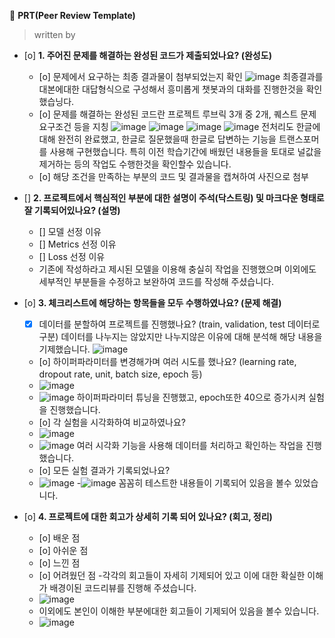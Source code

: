 🔑 **PRT(Peer Review Template)**
> written by 

- [o]  **1. 주어진 문제를 해결하는 완성된 코드가 제출되었나요? (완성도)**
    - [o] 문제에서 요구하는 최종 결과물이 첨부되었는지 확인
          ![image](https://github.com/minkj1992/ai/assets/132184507/1f758cf9-63a0-45be-8b89-ffb77c43ac6f)
        최종결과를 대본에대한 대답형식으로 구성해서 흥미롭게 챗봇과의 대화를 진행한것을 확인했습닝다.
    - [o] 문제를 해결하는 완성된 코드란 프로젝트 루브릭 3개 중 2개, 
            퀘스트 문제 요구조건 등을 지칭
          ![image](https://github.com/minkj1992/ai/assets/132184507/dc45b7a4-0962-4411-a237-86de2230c216)
          ![image](https://github.com/minkj1992/ai/assets/132184507/b128ddea-b7a0-4b22-829d-e462a4aba4c1)
          ![image](https://github.com/minkj1992/ai/assets/132184507/cc267169-30e2-40e4-ac11-0c712295b883)
          ![image](https://github.com/minkj1992/ai/assets/132184507/ffcd8d7e-782d-4b24-8770-909e2ad96244)
          전처리도 한글에 대해 완전히 완료했고, 한글로 질문했을때 한글로 답변하는 기능을 트랜스포머를 사용해 구현했습니다. 특히 이전 학습기간에 배웠던 내용들을 토대로 널값을 제거하는 등의 작업도 수행한것을 확인할수 있습니다.
    - [o] 해당 조건을 만족하는 부분의 코드 및 결과물을 캡쳐하여 사진으로 첨부

- []  **2. 프로젝트에서 핵심적인 부분에 대한 설명이 주석(닥스트링) 및 마크다운 형태로 잘 기록되어있나요? (설명)**
    - []  모델 선정 이유
    - []  Metrics 선정 이유
    - []  Loss 선정 이유
    - 기존에 작성하라고 제시된 모델을 이용해 충실히 작업을 진행했으며 이외에도 세부적인 부분들을 수정하고 보완하여 코드를 작성해 주셨습니다.

- [o]  **3. 체크리스트에 해당하는 항목들을 모두 수행하였나요? (문제 해결)**
    - [x]  데이터를 분할하여 프로젝트를 진행했나요? (train, validation, test 데이터로 구분)
      데이터를 나누지는 않았지만 나누지않은 이유에 대해 분석해 해당 내용을 기제했습니다.
      ![image](https://github.com/minkj1992/ai/assets/132184507/1653b176-b86d-44bc-88ea-a22811625ffa)

    - [o]  하이퍼파라미터를 변경해가며 여러 시도를 했나요? (learning rate, dropout rate, unit, batch size, epoch 등)
    - ![image](https://github.com/minkj1992/ai/assets/132184507/af848797-bd3f-4c05-a413-437913fa615d)
    - ![image](https://github.com/minkj1992/ai/assets/132184507/3047dca2-e470-47f9-9098-383688a48499)
        하이퍼파라미터 튜닝을 진행했고, epoch또한 40으로 증가시켜 실험을 진행했습니다.
    - [o]  각 실험을 시각화하여 비교하였나요?
    - ![image](https://github.com/minkj1992/ai/assets/132184507/aaab844f-e16f-4b72-9ff3-33674077675e)
    - ![image](https://github.com/minkj1992/ai/assets/132184507/03f7893d-7981-4d1f-8f58-cfd7f740039d)
      여러 시각화 기능을 사용해 데이터를 처리하고 확인하는 작업을 진행했습니다.
    - [o]  모든 실험 결과가 기록되었나요?
    - ![image](https://github.com/minkj1992/ai/assets/132184507/f9c06ba3-3bb0-4022-9e63-ef1ad38f3026)
    -![image](https://github.com/minkj1992/ai/assets/132184507/63cacd67-1d5a-498a-a7c1-b43a5edaf029)
      꼼꼼히 테스트한 내용들이 기록되어 있음을 볼수 있었습니다.


- [o]  **4. 프로젝트에 대한 회고가 상세히 기록 되어 있나요? (회고, 정리)**
    - [o]  배운 점
    - [o]  아쉬운 점
    - [o]  느낀 점
    - [o]  어려웠던 점
    -각각의 회고들이 자세히 기제되어 있고 이에 대한 확실한 이해가 배경이된 코드리뷰를 진행해 주셨습니다.
    - ![image](https://github.com/minkj1992/ai/assets/132184507/b320e81e-3755-49b6-877a-b8307798552b)
     - 이외에도 본인이 이해한 부분에대한 회고들이 기제되어 있음을 볼수 있습니다.
    - ![image](https://github.com/minkj1992/ai/assets/132184507/1367e2d1-04b8-42a5-a0e0-4a9ae14957dc)

